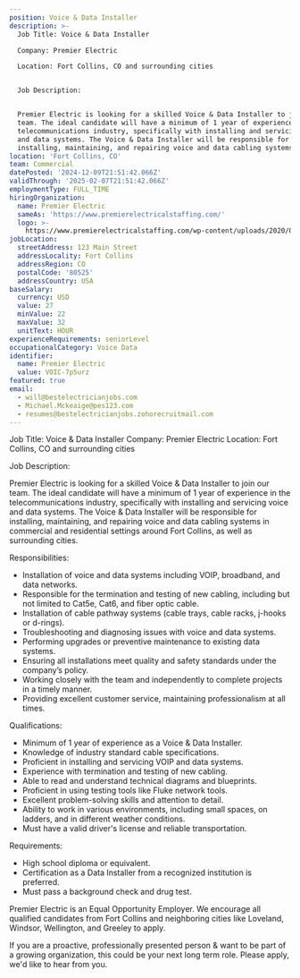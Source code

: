```yaml
---
position: Voice & Data Installer
description: >-
  Job Title: Voice & Data Installer

  Company: Premier Electric

  Location: Fort Collins, CO and surrounding cities


  Job Description:


  Premier Electric is looking for a skilled Voice & Data Installer to join our
  team. The ideal candidate will have a minimum of 1 year of experience in the
  telecommunications industry, specifically with installing and servicing voice
  and data systems. The Voice & Data Installer will be responsible for
  installing, maintaining, and repairing voice and data cabling systems ...
location: 'Fort Collins, CO'
team: Commercial
datePosted: '2024-12-09T21:51:42.066Z'
validThrough: '2025-02-07T21:51:42.066Z'
employmentType: FULL_TIME
hiringOrganization:
  name: Premier Electric
  sameAs: 'https://www.premierelectricalstaffing.com/'
  logo: >-
    https://www.premierelectricalstaffing.com/wp-content/uploads/2020/05/Premier-Electrical-Staffing-logo.png
jobLocation:
  streetAddress: 123 Main Street
  addressLocality: Fort Collins
  addressRegion: CO
  postalCode: '80525'
  addressCountry: USA
baseSalary:
  currency: USD
  value: 27
  minValue: 22
  maxValue: 32
  unitText: HOUR
experienceRequirements: seniorLevel
occupationalCategory: Voice Data
identifier:
  name: Premier Electric
  value: VOIC-7p5urz
featured: true
email:
  - will@bestelectricianjobs.com
  - Michael.Mckeaige@pes123.com
  - resumes@bestelectricianjobs.zohorecruitmail.com
---
```




Job Title: Voice & Data Installer
Company: Premier Electric
Location: Fort Collins, CO and surrounding cities

Job Description:

Premier Electric is looking for a skilled Voice & Data Installer to join our team. The ideal candidate will have a minimum of 1 year of experience in the telecommunications industry, specifically with installing and servicing voice and data systems. The Voice & Data Installer will be responsible for installing, maintaining, and repairing voice and data cabling systems in commercial and residential settings around Fort Collins, as well as surrounding cities.

Responsibilities:

- Installation of voice and data systems including VOIP, broadband, and data networks.
- Responsible for the termination and testing of new cabling, including but not limited to Cat5e, Cat6, and fiber optic cable.
- Installation of cable pathway systems (cable trays, cable racks, j-hooks or d-rings).
- Troubleshooting and diagnosing issues with voice and data systems.
- Performing upgrades or preventive maintenance to existing data systems.
- Ensuring all installations meet quality and safety standards under the company’s policy.
- Working closely with the team and independently to complete projects in a timely manner.
- Providing excellent customer service, maintaining professionalism at all times.

Qualifications:

- Minimum of 1 year of experience as a Voice & Data Installer.
- Knowledge of industry standard cable specifications.
- Proficient in installing and servicing VOIP and data systems.
- Experience with termination and testing of new cabling.
- Able to read and understand technical diagrams and blueprints.
- Proficient in using testing tools like Fluke network tools.
- Excellent problem-solving skills and attention to detail.
- Ability to work in various environments, including small spaces, on ladders, and in different weather conditions.
- Must have a valid driver's license and reliable transportation.

Requirements:

- High school diploma or equivalent.
- Certification as a Data Installer from a recognized institution is preferred.
- Must pass a background check and drug test.

Premier Electric is an Equal Opportunity Employer. We encourage all qualified candidates from Fort Collins and neighboring cities like Loveland, Windsor, Wellington, and Greeley to apply. 

If you are a proactive, professionally presented person & want to be part of a growing organization, this could be your next long term role. Please apply, we'd like to hear from you.
